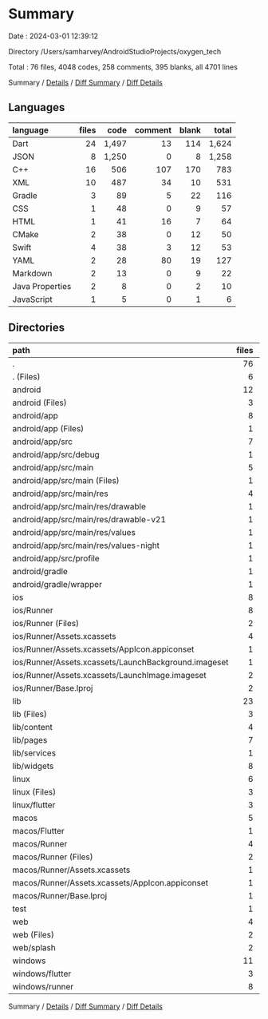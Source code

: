 # Summary

Date : 2024-03-01 12:39:12

Directory /Users/samharvey/AndroidStudioProjects/oxygen_tech

Total : 76 files,  4048 codes, 258 comments, 395 blanks, all 4701 lines

Summary / [Details](details.md) / [Diff Summary](diff.md) / [Diff Details](diff-details.md)

## Languages
| language | files | code | comment | blank | total |
| :--- | ---: | ---: | ---: | ---: | ---: |
| Dart | 24 | 1,497 | 13 | 114 | 1,624 |
| JSON | 8 | 1,250 | 0 | 8 | 1,258 |
| C++ | 16 | 506 | 107 | 170 | 783 |
| XML | 10 | 487 | 34 | 10 | 531 |
| Gradle | 3 | 89 | 5 | 22 | 116 |
| CSS | 1 | 48 | 0 | 9 | 57 |
| HTML | 1 | 41 | 16 | 7 | 64 |
| CMake | 2 | 38 | 0 | 12 | 50 |
| Swift | 4 | 38 | 3 | 12 | 53 |
| YAML | 2 | 28 | 80 | 19 | 127 |
| Markdown | 2 | 13 | 0 | 9 | 22 |
| Java Properties | 2 | 8 | 0 | 2 | 10 |
| JavaScript | 1 | 5 | 0 | 1 | 6 |

## Directories
| path | files | code | comment | blank | total |
| :--- | ---: | ---: | ---: | ---: | ---: |
| . | 76 | 4,048 | 258 | 395 | 4,701 |
| . (Files) | 6 | 1,019 | 80 | 29 | 1,128 |
| android | 12 | 173 | 37 | 31 | 241 |
| android (Files) | 3 | 38 | 0 | 10 | 48 |
| android/app | 8 | 130 | 37 | 20 | 187 |
| android/app (Files) | 1 | 54 | 5 | 13 | 72 |
| android/app/src | 7 | 76 | 32 | 7 | 115 |
| android/app/src/debug | 1 | 4 | 4 | 1 | 9 |
| android/app/src/main | 5 | 68 | 24 | 5 | 97 |
| android/app/src/main (Files) | 1 | 28 | 6 | 1 | 35 |
| android/app/src/main/res | 4 | 40 | 18 | 4 | 62 |
| android/app/src/main/res/drawable | 1 | 9 | 0 | 1 | 10 |
| android/app/src/main/res/drawable-v21 | 1 | 9 | 0 | 1 | 10 |
| android/app/src/main/res/values | 1 | 13 | 9 | 1 | 23 |
| android/app/src/main/res/values-night | 1 | 9 | 9 | 1 | 19 |
| android/app/src/profile | 1 | 4 | 4 | 1 | 9 |
| android/gradle | 1 | 5 | 0 | 1 | 6 |
| android/gradle/wrapper | 1 | 5 | 0 | 1 | 6 |
| ios | 8 | 250 | 2 | 10 | 262 |
| ios/Runner | 8 | 250 | 2 | 10 | 262 |
| ios/Runner (Files) | 2 | 13 | 0 | 3 | 16 |
| ios/Runner/Assets.xcassets | 4 | 169 | 0 | 5 | 174 |
| ios/Runner/Assets.xcassets/AppIcon.appiconset | 1 | 122 | 0 | 1 | 123 |
| ios/Runner/Assets.xcassets/LaunchBackground.imageset | 1 | 21 | 0 | 1 | 22 |
| ios/Runner/Assets.xcassets/LaunchImage.imageset | 2 | 26 | 0 | 3 | 29 |
| ios/Runner/Base.lproj | 2 | 68 | 2 | 2 | 72 |
| lib | 23 | 1,483 | 3 | 107 | 1,593 |
| lib (Files) | 3 | 114 | 1 | 16 | 131 |
| lib/content | 4 | 440 | 2 | 18 | 460 |
| lib/pages | 7 | 543 | 0 | 28 | 571 |
| lib/services | 1 | 55 | 0 | 10 | 65 |
| lib/widgets | 8 | 331 | 0 | 35 | 366 |
| linux | 6 | 117 | 27 | 44 | 188 |
| linux (Files) | 3 | 86 | 18 | 27 | 131 |
| linux/flutter | 3 | 31 | 9 | 17 | 57 |
| macos | 5 | 437 | 3 | 12 | 452 |
| macos/Flutter | 1 | 6 | 3 | 4 | 13 |
| macos/Runner | 4 | 431 | 0 | 8 | 439 |
| macos/Runner (Files) | 2 | 20 | 0 | 6 | 26 |
| macos/Runner/Assets.xcassets | 1 | 68 | 0 | 1 | 69 |
| macos/Runner/Assets.xcassets/AppIcon.appiconset | 1 | 68 | 0 | 1 | 69 |
| macos/Runner/Base.lproj | 1 | 343 | 0 | 1 | 344 |
| test | 1 | 14 | 10 | 7 | 31 |
| web | 4 | 129 | 16 | 18 | 163 |
| web (Files) | 2 | 76 | 16 | 8 | 100 |
| web/splash | 2 | 53 | 0 | 10 | 63 |
| windows | 11 | 426 | 80 | 137 | 643 |
| windows/flutter | 3 | 30 | 9 | 17 | 56 |
| windows/runner | 8 | 396 | 71 | 120 | 587 |

Summary / [Details](details.md) / [Diff Summary](diff.md) / [Diff Details](diff-details.md)